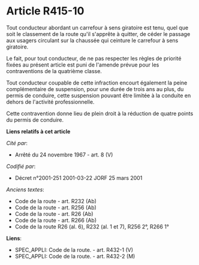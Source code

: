 # Article R415-10

Tout conducteur abordant un carrefour à sens giratoire est tenu, quel que soit le classement de la route qu'il s'apprête à
quitter, de céder le passage aux usagers circulant sur la chaussée qui ceinture le carrefour à sens giratoire.

Le fait, pour tout conducteur, de ne pas respecter les règles de priorité fixées au présent article est puni de l'amende
prévue pour les contraventions de la quatrième classe.

Tout conducteur coupable de cette infraction encourt également la peine complémentaire de suspension, pour une durée de trois
ans au plus, du permis de conduire, cette suspension pouvant être limitée à la conduite en dehors de l'activité
professionnelle.

Cette contravention donne lieu de plein droit à la réduction de quatre points du permis de conduire.

**Liens relatifs à cet article**

_Cité par_:

  - Arrêté du 24 novembre 1967 - art. 8 (V)

_Codifié par_:

  - Décret n°2001-251 2001-03-22 JORF 25 mars 2001

_Anciens textes_:

  - Code de la route - art. R232 (Ab)
  - Code de la route - art. R256 (Ab)
  - Code de la route - art. R26 (Ab)
  - Code de la route - art. R266 (Ab)
  - Code de la route R26 (al. 6), R232 (al. 1 et 7), R256 2°, R266 1°

**Liens**:

  - SPEC_APPLI: Code de la route. - art. R432-1 (V)
  - SPEC_APPLI: Code de la route. - art. R432-2 (M)
